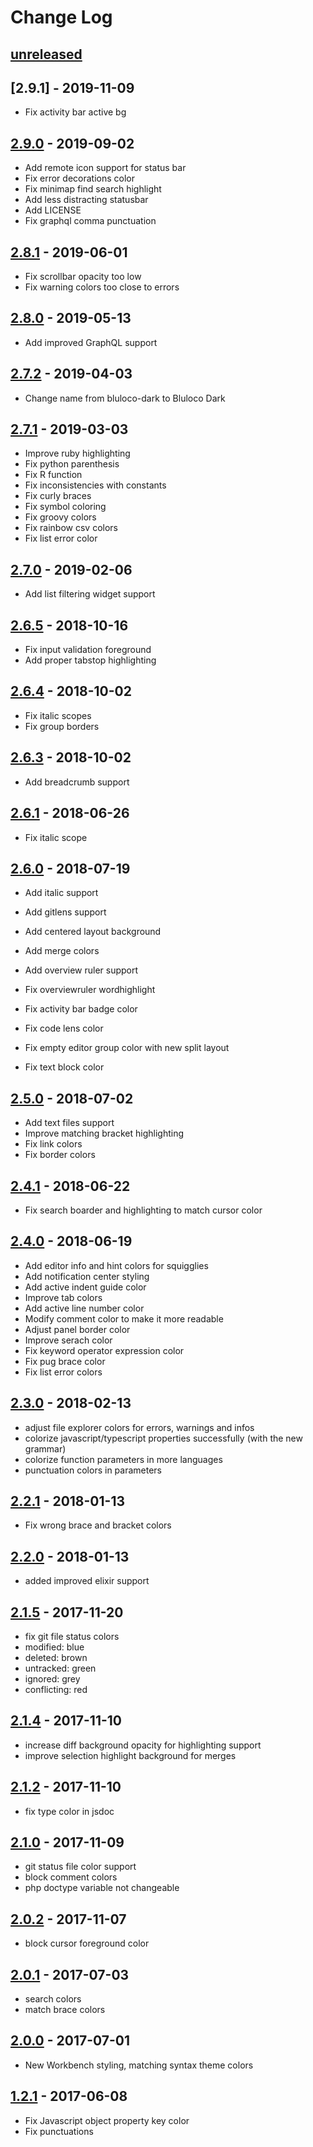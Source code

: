 # Change Log

## [unreleased]

## [2.9.1] - 2019-11-09

- Fix activity bar active bg

## [2.9.0] - 2019-09-02

- Add remote icon support for status bar
- Fix error decorations color
- Fix minimap find search highlight
- Add less distracting statusbar
- Add LICENSE
- Fix graphql comma punctuation

## [2.8.1] - 2019-06-01

- Fix scrollbar opacity too low
- Fix warning colors too close to errors

## [2.8.0] - 2019-05-13

- Add improved GraphQL support

## [2.7.2] - 2019-04-03

- Change name from bluloco-dark to Bluloco Dark

## [2.7.1] - 2019-03-03

- Improve ruby highlighting
- Fix python parenthesis
- Fix R function
- Fix inconsistencies with constants
- Fix curly braces
- Fix symbol coloring
- Fix groovy colors
- Fix rainbow csv colors
- Fix list error color

## [2.7.0] - 2019-02-06

- Add list filtering widget support

## [2.6.5] - 2018-10-16

- Fix input validation foreground
- Add proper tabstop highlighting

## [2.6.4] - 2018-10-02

- Fix italic scopes
- Fix group borders

## [2.6.3] - 2018-10-02

- Add breadcrumb support

## [2.6.1] - 2018-06-26

- Fix italic scope

## [2.6.0] - 2018-07-19

- Add italic support
- Add gitlens support
- Add centered layout background
- Add merge colors
- Add overview ruler support

- Fix overviewruler wordhighlight
- Fix activity bar badge color
- Fix code lens color
- Fix empty editor group color with new split layout
- Fix text block color

## [2.5.0] - 2018-07-02

- Add text files support
- Improve matching bracket highlighting
- Fix link colors
- Fix border colors

## [2.4.1] - 2018-06-22

- Fix search boarder and highlighting to match cursor color

## [2.4.0] - 2018-06-19

- Add editor info and hint colors for squigglies
- Add notification center styling
- Add active indent guide color
- Improve tab colors
- Add active line number color
- Modify comment color to make it more readable
- Adjust panel border color
- Improve serach color
- Fix keyword operator expression color
- Fix pug brace color
- Fix list error colors

## [2.3.0] - 2018-02-13

- adjust file explorer colors for errors, warnings and infos
- colorize javascript/typescript properties successfully (with the new grammar)
- colorize function parameters in more languages
- punctuation colors in parameters

## [2.2.1] - 2018-01-13

- Fix wrong brace and bracket colors

## [2.2.0] - 2018-01-13

- added improved elixir support

## [2.1.5] - 2017-11-20

- fix git file status colors
- modified: blue
- deleted: brown
- untracked: green
- ignored: grey
- conflicting: red

## [2.1.4] - 2017-11-10

- increase diff background opacity for highlighting support
- improve selection highlight background for merges

## [2.1.2] - 2017-11-10

- fix type color in jsdoc

## [2.1.0] - 2017-11-09

- git status file color support
- block comment colors
- php doctype variable not changeable

## [2.0.2] - 2017-11-07

- block cursor foreground color

## [2.0.1] - 2017-07-03

- search colors
- match brace colors

## [2.0.0] - 2017-07-01

- New Workbench styling, matching syntax theme colors

## [1.2.1] - 2017-06-08

- Fix Javascript object property key color
- Fix punctuations

[unreleased]: https://github.com/uloco/theme-bluloco-dark/compare/v2.9.0...HEAD
[1.2.1]: https://github.com/uloco/theme-bluloco-dark/compare/v1.2.0...v1.2.1
[2.0.0]: https://github.com/uloco/theme-bluloco-dark/compare/v1.2.1...v2.0.0
[2.0.1]: https://github.com/uloco/theme-bluloco-dark/compare/v2.0.0...v2.0.1
[2.0.2]: https://github.com/uloco/theme-bluloco-dark/compare/v2.0.1...v2.0.2
[2.1.0]: https://github.com/uloco/theme-bluloco-dark/compare/v2.0.2...v2.1.0
[2.1.2]: https://github.com/uloco/theme-bluloco-dark/compare/v2.1.0...v2.1.2
[2.1.4]: https://github.com/uloco/theme-bluloco-dark/compare/v2.1.2...v2.1.4
[2.1.5]: https://github.com/uloco/theme-bluloco-dark/compare/v2.1.4...v2.1.5
[2.2.0]: https://github.com/uloco/theme-bluloco-dark/compare/v2.1.5...v2.2.0
[2.2.1]: https://github.com/uloco/theme-bluloco-dark/compare/v2.2.0...v2.2.1
[2.3.0]: https://github.com/uloco/theme-bluloco-dark/compare/v2.2.1...v2.3.0
[2.4.0]: https://github.com/uloco/theme-bluloco-dark/compare/v2.3.0...v2.4.0
[2.4.1]: https://github.com/uloco/theme-bluloco-dark/compare/v2.4.0...v2.4.1
[2.5.0]: https://github.com/uloco/theme-bluloco-dark/compare/v2.4.1...v2.5.0
[2.6.0]: https://github.com/uloco/theme-bluloco-dark/compare/v2.5.0...v2.6.0
[2.6.1]: https://github.com/uloco/theme-bluloco-dark/compare/v2.6.0...v2.6.1
[2.6.2]: https://github.com/uloco/theme-bluloco-dark/compare/v2.6.1...v2.6.2
[2.6.3]: https://github.com/uloco/theme-bluloco-dark/compare/v2.6.2...v2.6.3
[2.6.4]: https://github.com/uloco/theme-bluloco-dark/compare/v2.6.3...v2.6.4
[2.6.5]: https://github.com/uloco/theme-bluloco-dark/compare/v2.6.4...v2.6.5
[2.7.0]: https://github.com/uloco/theme-bluloco-dark/compare/v2.6.5...v2.7.0
[2.7.1]: https://github.com/uloco/theme-bluloco-dark/compare/v2.7.0...v2.7.1
[2.7.2]: https://github.com/uloco/theme-bluloco-dark/compare/v2.7.1...v2.7.2
[2.8.0]: https://github.com/uloco/theme-bluloco-dark/compare/v2.7.2...v2.8.0
[2.8.1]: https://github.com/uloco/theme-bluloco-dark/compare/v2.8.0...v2.8.1
[2.9.0]: https://github.com/uloco/theme-bluloco-dark/compare/v2.8.1...v2.9.0
